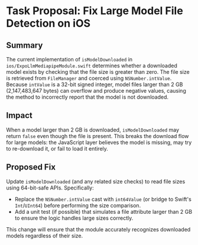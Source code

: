 # Task Proposal: Fix Large Model File Detection on iOS

## Summary
The current implementation of `isModelDownloaded` in `ios/ExpoLlmMediapipeModule.swift` determines whether a downloaded model exists by checking that the file size is greater than zero. The file size is retrieved from `FileManager` and coerced using `NSNumber.intValue`. Because `intValue` is a 32-bit signed integer, model files larger than 2 GB (2,147,483,647 bytes) can overflow and produce negative values, causing the method to incorrectly report that the model is not downloaded.

## Impact
When a model larger than 2 GB is downloaded, `isModelDownloaded` may return `false` even though the file is present. This breaks the download flow for large models: the JavaScript layer believes the model is missing, may try to re-download it, or fail to load it entirely.

## Proposed Fix
Update `isModelDownloaded` (and any related size checks) to read file sizes using 64-bit-safe APIs. Specifically:

- Replace the `NSNumber.intValue` cast with `int64Value` (or bridge to Swift's `Int`/`UInt64`) before performing the size comparison.
- Add a unit test (if possible) that simulates a file attribute larger than 2 GB to ensure the logic handles large sizes correctly.

This change will ensure that the module accurately recognizes downloaded models regardless of their size.
